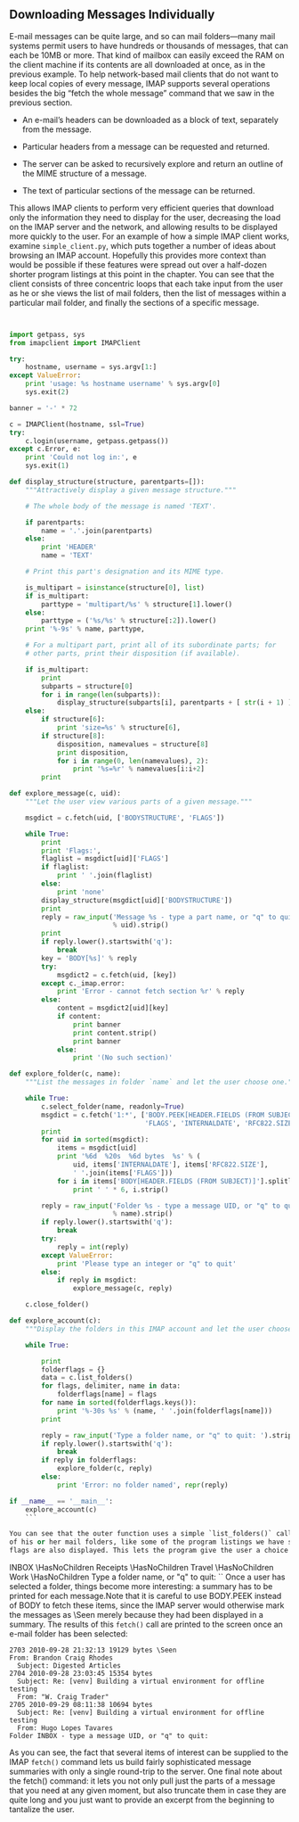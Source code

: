 ## Downloading Messages Individually

E-mail messages can be quite large, and so can mail folders—many mail systems permit users to have
hundreds or thousands of messages, that can each be 10MB or more. That kind of mailbox can easily
exceed the RAM on the client machine if its contents are all downloaded at once, as in the previous
example.
To help network-based mail clients that do not want to keep local copies of every message, IMAP
supports several operations besides the big “fetch the whole message” command that we saw in the
previous section.
- An e-mail’s headers can be downloaded as a block of text, separately from the
message.



- Particular headers from a message can be requested and returned.


- The server can be asked to recursively explore and return an outline of the MIME
structure of a message.


- The text of particular sections of the message can be returned.

This allows IMAP clients to perform very efficient queries that download only the information they
need to display for the user, decreasing the load on the IMAP server and the network, and allowing
results to be displayed more quickly to the user.
For an example of how a simple IMAP client works, examine `simple_client.py`, which puts together a
number of ideas about browsing an IMAP account. Hopefully this provides more context than would be
possible if these features were spread out over a half-dozen shorter program listings at this point in the
chapter. You can see that the client consists of three concentric loops that each take input from the user
as he or she views the list of mail folders, then the list of messages within a particular mail folder, and
finally the sections of a specific message.

```python


import getpass, sys
from imapclient import IMAPClient

try:
    hostname, username = sys.argv[1:]
except ValueError:
    print 'usage: %s hostname username' % sys.argv[0]
    sys.exit(2)

banner = '-' * 72

c = IMAPClient(hostname, ssl=True)
try:
    c.login(username, getpass.getpass())
except c.Error, e:
    print 'Could not log in:', e
    sys.exit(1)

def display_structure(structure, parentparts=[]):
    """Attractively display a given message structure."""

    # The whole body of the message is named 'TEXT'.

    if parentparts:
        name = '.'.join(parentparts)
    else:
        print 'HEADER'
        name = 'TEXT'

    # Print this part's designation and its MIME type.

    is_multipart = isinstance(structure[0], list)
    if is_multipart:
        parttype = 'multipart/%s' % structure[1].lower()
    else:
        parttype = ('%s/%s' % structure[:2]).lower()
    print '%-9s' % name, parttype,

    # For a multipart part, print all of its subordinate parts; for
    # other parts, print their disposition (if available).

    if is_multipart:
        print
        subparts = structure[0]
        for i in range(len(subparts)):
            display_structure(subparts[i], parentparts + [ str(i + 1) ])
    else:
        if structure[6]:
            print 'size=%s' % structure[6],
        if structure[8]:
            disposition, namevalues = structure[8]
            print disposition,
            for i in range(0, len(namevalues), 2):
                print '%s=%r' % namevalues[i:i+2]
        print

def explore_message(c, uid):
    """Let the user view various parts of a given message."""

    msgdict = c.fetch(uid, ['BODYSTRUCTURE', 'FLAGS'])

    while True:
        print
        print 'Flags:',
        flaglist = msgdict[uid]['FLAGS']
        if flaglist:
            print ' '.join(flaglist)
        else:
            print 'none'
        display_structure(msgdict[uid]['BODYSTRUCTURE'])
        print
        reply = raw_input('Message %s - type a part name, or "q" to quit: '
                          % uid).strip()
        print
        if reply.lower().startswith('q'):
            break
        key = 'BODY[%s]' % reply
        try:
            msgdict2 = c.fetch(uid, [key])
        except c._imap.error:
            print 'Error - cannot fetch section %r' % reply
        else:
            content = msgdict2[uid][key]
            if content:
                print banner
                print content.strip()
                print banner
            else:
                print '(No such section)'

def explore_folder(c, name):
    """List the messages in folder `name` and let the user choose one."""

    while True:
        c.select_folder(name, readonly=True)
        msgdict = c.fetch('1:*', ['BODY.PEEK[HEADER.FIELDS (FROM SUBJECT)]',
                                  'FLAGS', 'INTERNALDATE', 'RFC822.SIZE'])
        print
        for uid in sorted(msgdict):
            items = msgdict[uid]
            print '%6d  %20s  %6d bytes  %s' % (
                uid, items['INTERNALDATE'], items['RFC822.SIZE'],
                ' '.join(items['FLAGS']))
            for i in items['BODY[HEADER.FIELDS (FROM SUBJECT)]'].splitlines():
                print ' ' * 6, i.strip()

        reply = raw_input('Folder %s - type a message UID, or "q" to quit: '
                          % name).strip()
        if reply.lower().startswith('q'):
            break
        try:
            reply = int(reply)
        except ValueError:
            print 'Please type an integer or "q" to quit'
        else:
            if reply in msgdict:
                explore_message(c, reply)

    c.close_folder()

def explore_account(c):
    """Display the folders in this IMAP account and let the user choose one."""

    while True:

        print
        folderflags = {}
        data = c.list_folders()
        for flags, delimiter, name in data:
            folderflags[name] = flags
        for name in sorted(folderflags.keys()):
            print '%-30s %s' % (name, ' '.join(folderflags[name]))
        print

        reply = raw_input('Type a folder name, or "q" to quit: ').strip()
        if reply.lower().startswith('q'):
            break
        if reply in folderflags:
            explore_folder(c, reply)
        else:
            print 'Error: no folder named', repr(reply)

if __name__ == '__main__':
    explore_account(c)
    ```

You can see that the outer function uses a simple `list_folders()` call to present the user with a list
of his or her mail folders, like some of the program listings we have seen already. Each folder’s IMAP
flags are also displayed. This lets the program give the user a choice between folders:
```
INBOX \HasNoChildren
Receipts \HasNoChildren
Travel \HasNoChildren
Work \HasNoChildren
Type a folder name, or "q" to quit:
``
Once a user has selected a folder, things become more interesting: a summary has to be printed for
each message.Note that it is careful to use BODY.PEEK instead of BODY to fetch these items, since the IMAP
server would otherwise mark the messages as \Seen merely because they had been displayed in a
summary.
The results of this `fetch()` call are printed to the screen once an e-mail folder has been selected:
```
2703 2010-09-28 21:32:13 19129 bytes \Seen
From: Brandon Craig Rhodes
  Subject: Digested Articles
2704 2010-09-28 23:03:45 15354 bytes
  Subject: Re: [venv] Building a virtual environment for offline testing
  From: "W. Craig Trader"
2705 2010-09-29 08:11:38 10694 bytes
  Subject: Re: [venv] Building a virtual environment for offline testing
  From: Hugo Lopes Tavares
Folder INBOX - type a message UID, or "q" to quit:
```
As you can see, the fact that several items of interest can be supplied to the IMAP `fetch()` command
lets us build fairly sophisticated message summaries with only a single round-trip to the server.
One final note about the fetch() command: it lets you not only pull just the parts of a message that
you need at any given moment, but also truncate them in case they are quite long and you just want to
provide an excerpt from the beginning to tantalize the user.
